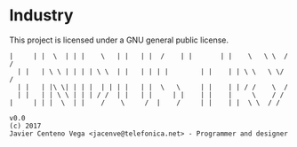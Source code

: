 # Industry
This project is licensed under a GNU general public license.

```
|     | |  \  | | |    \   | |   | |  /    | |       | |    \   \ \  / /
  | |   | \ \ | | | | \ \  | |   | | | |        | |    | | \ \   \ \/ /
  | |   | |\ \| | | |  | | | |   | |  \   \     | |    | | / /    \  /
  | |   | | \ \ | | | / /  | |   | |     | |    | |    |     \    / /
|     | | |  \  | |    /    \     /  |    /     | |    | |  \ \  / /

v0.0
(c) 2017
Javier Centeno Vega <jacenve@telefonica.net> - Programmer and designer
```

